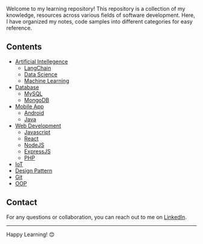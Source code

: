 Welcome to my learning repository! This repository is a collection of my knowledge, resources across various fields of software development. Here, I have organized my notes, code samples into different categories for easy reference.

## Contents
- [Artificial Intellegence](https://github.com/masum184e/handbook/tree/main/ai)
    - [LangChain](https://github.com/masum184e/handbook/blob/main/ai/LangChain.ipynb)
    - [Data Science](https://github.com/masum184e/handbook/blob/main/ai/DataScience.ipynb)
    - [Machine Learning](https://github.com/masum184e/handbook/tree/main/ai/machine-learning)
- [Database](https://github.com/masum184e/programming_notes/tree/main/database)
    - [MySQL](https://github.com/masum184e/handbook/blob/main/database/mysql.md)
    - [MongoDB](https://github.com/masum184e/handbook/blob/main/database/mongodb.md)
- [Mobile App](https://github.com/masum184e/programming_notes/tree/main/mobile)
    - [Android](https://github.com/masum184e/programming_notes/blob/main/mobile/android.md)
    - [Java](https://github.com/masum184e/programming_notes/blob/main/mobile/java.md)
- [Web Development](https://github.com/masum184e/programming_notes/tree/main/web)
    - [Javascript](https://github.com/masum184e/programming_notes/blob/main/web/javascript.md)
    - [React](https://github.com/masum184e/programming_notes/blob/main/web/react.md)
    - [NodeJS](https://github.com/masum184e/handbook/blob/main/web/nodejs.md)
    - [ExpressJS](https://github.com/masum184e/handbook/blob/main/web/express.md)
    - [PHP](https://github.com/masum184e/handbook/blob/main/web/php.md)
- [IoT](https://github.com/masum184e/handbook/blob/main/IoT.md)
- [Design Pattern](https://github.com/masum184e/handbook/blob/main/design_pattern.md)
- [Git](https://github.com/masum184e/handbook/blob/main/git.md)
- [OOP](https://github.com/masum184e/handbook/blob/main/oop.md)

## Contact
For any questions or collaboration, you can reach out to me on [LinkedIn](https://www.linkedin.com/in/masum1834e).

---

Happy Learning! 😊